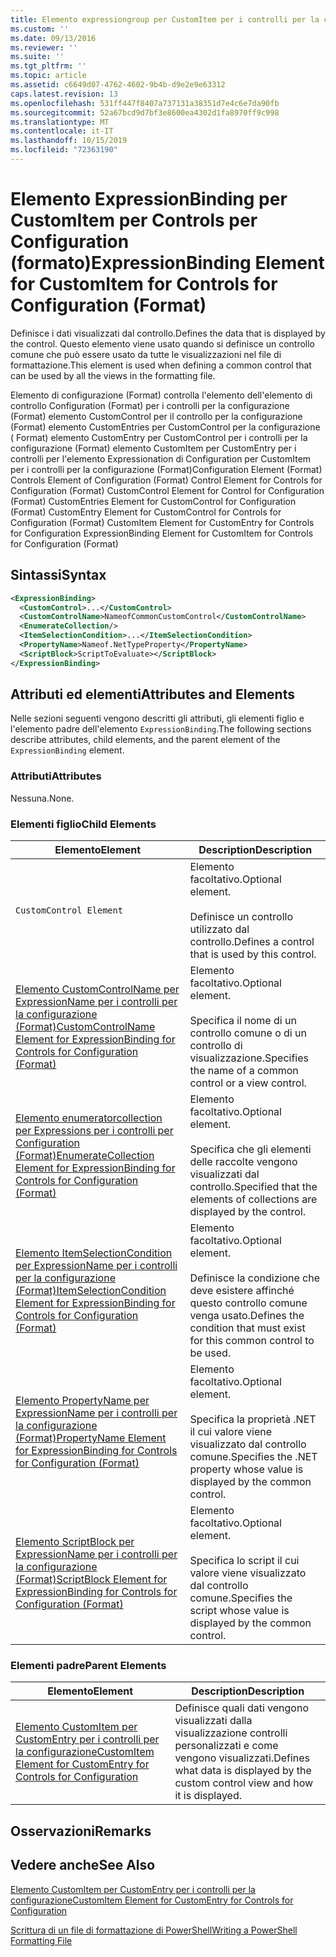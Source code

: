 ```yaml
---
title: Elemento expressiongroup per CustomItem per i controlli per la configurazione (Format) | Microsoft Docs
ms.custom: ''
ms.date: 09/13/2016
ms.reviewer: ''
ms.suite: ''
ms.tgt_pltfrm: ''
ms.topic: article
ms.assetid: c6649d07-4762-4602-9b4b-d9e2e9e63312
caps.latest.revision: 13
ms.openlocfilehash: 531ff447f8407a737131a38351d7e4c6e7da90fb
ms.sourcegitcommit: 52a67bcd9d7bf3e8600ea4302d1fa8970ff9c998
ms.translationtype: MT
ms.contentlocale: it-IT
ms.lasthandoff: 10/15/2019
ms.locfileid: "72363190"
---
```

# <a name="expressionbinding-element-for-customitem-for-controls-for-configuration-format"></a><span data-ttu-id="e5d3c-102">Elemento ExpressionBinding per CustomItem per Controls per Configuration (formato)</span><span class="sxs-lookup"><span data-stu-id="e5d3c-102">ExpressionBinding Element for CustomItem for Controls for Configuration (Format)</span></span>

<span data-ttu-id="e5d3c-103">Definisce i dati visualizzati dal controllo.</span><span class="sxs-lookup"><span data-stu-id="e5d3c-103">Defines the data that is displayed by the control.</span></span> <span data-ttu-id="e5d3c-104">Questo elemento viene usato quando si definisce un controllo comune che può essere usato da tutte le visualizzazioni nel file di formattazione.</span><span class="sxs-lookup"><span data-stu-id="e5d3c-104">This element is used when defining a common control that can be used by all the views in the formatting file.</span></span>

<span data-ttu-id="e5d3c-105">Elemento di configurazione (Format) controlla l'elemento dell'elemento di controllo Configuration (Format) per i controlli per la configurazione (Format) elemento CustomControl per il controllo per la configurazione (Format) elemento CustomEntries per CustomControl per la configurazione ( Format) elemento CustomEntry per CustomControl per i controlli per la configurazione (Format) elemento CustomItem per CustomEntry per i controlli per l'elemento Expressionation di Configuration per CustomItem per i controlli per la configurazione (Format)</span><span class="sxs-lookup"><span data-stu-id="e5d3c-105">Configuration Element (Format) Controls Element of Configuration (Format) Control Element for Controls for Configuration (Format) CustomControl Element for Control for Configuration (Format) CustomEntries Element for CustomControl for Configuration (Format) CustomEntry Element for CustomControl for Controls for Configuration (Format) CustomItem Element for CustomEntry for Controls for Configuration ExpressionBinding Element for CustomItem for Controls for Configuration (Format)</span></span>

## <a name="syntax"></a><span data-ttu-id="e5d3c-106">Sintassi</span><span class="sxs-lookup"><span data-stu-id="e5d3c-106">Syntax</span></span>

```xml
<ExpressionBinding>
  <CustomControl>...</CustomControl>
  <CustomControlName>NameofCommonCustomControl</CustomControlName>
  <EnumerateCollection/>
  <ItemSelectionCondition>...</ItemSelectionCondition>
  <PropertyName>Nameof.NetTypeProperty</PropertyName>
  <ScriptBlock>ScriptToEvaluate></ScriptBlock>
</ExpressionBinding>
```

## <a name="attributes-and-elements"></a><span data-ttu-id="e5d3c-107">Attributi ed elementi</span><span class="sxs-lookup"><span data-stu-id="e5d3c-107">Attributes and Elements</span></span>

<span data-ttu-id="e5d3c-108">Nelle sezioni seguenti vengono descritti gli attributi, gli elementi figlio e l'elemento padre dell'elemento `ExpressionBinding`.</span><span class="sxs-lookup"><span data-stu-id="e5d3c-108">The following sections describe attributes, child elements, and the parent element of the `ExpressionBinding` element.</span></span>

### <a name="attributes"></a><span data-ttu-id="e5d3c-109">Attributi</span><span class="sxs-lookup"><span data-stu-id="e5d3c-109">Attributes</span></span>

<span data-ttu-id="e5d3c-110">Nessuna.</span><span class="sxs-lookup"><span data-stu-id="e5d3c-110">None.</span></span>

### <a name="child-elements"></a><span data-ttu-id="e5d3c-111">Elementi figlio</span><span class="sxs-lookup"><span data-stu-id="e5d3c-111">Child Elements</span></span>

|<span data-ttu-id="e5d3c-112">Elemento</span><span class="sxs-lookup"><span data-stu-id="e5d3c-112">Element</span></span>|<span data-ttu-id="e5d3c-113">Description</span><span class="sxs-lookup"><span data-stu-id="e5d3c-113">Description</span></span>|
|-------------|-----------------|
|`CustomControl Element`|<span data-ttu-id="e5d3c-114">Elemento facoltativo.</span><span class="sxs-lookup"><span data-stu-id="e5d3c-114">Optional element.</span></span><br /><br /> <span data-ttu-id="e5d3c-115">Definisce un controllo utilizzato dal controllo.</span><span class="sxs-lookup"><span data-stu-id="e5d3c-115">Defines a control that is used by this control.</span></span>|
|[<span data-ttu-id="e5d3c-116">Elemento CustomControlName per ExpressionName per i controlli per la configurazione (Format)</span><span class="sxs-lookup"><span data-stu-id="e5d3c-116">CustomControlName Element for ExpressionBinding for Controls for Configuration (Format)</span></span>](./customcontrolname-element-for-expressionbinding-for-controls-for-configuration-format.md)|<span data-ttu-id="e5d3c-117">Elemento facoltativo.</span><span class="sxs-lookup"><span data-stu-id="e5d3c-117">Optional element.</span></span><br /><br /> <span data-ttu-id="e5d3c-118">Specifica il nome di un controllo comune o di un controllo di visualizzazione.</span><span class="sxs-lookup"><span data-stu-id="e5d3c-118">Specifies the name of a common control or a view control.</span></span>|
|[<span data-ttu-id="e5d3c-119">Elemento enumeratorcollection per Expressions per i controlli per Configuration (Format)</span><span class="sxs-lookup"><span data-stu-id="e5d3c-119">EnumerateCollection Element for ExpressionBinding for Controls for Configuration (Format)</span></span>](./enumeratecollection-element-for-expressionbinding-for-controls-for-configuration-format.md)|<span data-ttu-id="e5d3c-120">Elemento facoltativo.</span><span class="sxs-lookup"><span data-stu-id="e5d3c-120">Optional element.</span></span><br /><br /> <span data-ttu-id="e5d3c-121">Specifica che gli elementi delle raccolte vengono visualizzati dal controllo.</span><span class="sxs-lookup"><span data-stu-id="e5d3c-121">Specified that the elements of collections are displayed by the control.</span></span>|
|[<span data-ttu-id="e5d3c-122">Elemento ItemSelectionCondition per ExpressionName per i controlli per la configurazione (Format)</span><span class="sxs-lookup"><span data-stu-id="e5d3c-122">ItemSelectionCondition Element for ExpressionBinding for Controls for Configuration (Format)</span></span>](./itemselectioncondition-element-for-expressionbinding-for-controls-for-configuration-format.md)|<span data-ttu-id="e5d3c-123">Elemento facoltativo.</span><span class="sxs-lookup"><span data-stu-id="e5d3c-123">Optional element.</span></span><br /><br /> <span data-ttu-id="e5d3c-124">Definisce la condizione che deve esistere affinché questo controllo comune venga usato.</span><span class="sxs-lookup"><span data-stu-id="e5d3c-124">Defines the condition that must exist for this common control to be used.</span></span>|
|[<span data-ttu-id="e5d3c-125">Elemento PropertyName per ExpressionName per i controlli per la configurazione (Format)</span><span class="sxs-lookup"><span data-stu-id="e5d3c-125">PropertyName Element for ExpressionBinding for Controls for Configuration (Format)</span></span>](./propertyname-element-for-expressionbinding-for-controls-for-configuration-format.md)|<span data-ttu-id="e5d3c-126">Elemento facoltativo.</span><span class="sxs-lookup"><span data-stu-id="e5d3c-126">Optional element.</span></span><br /><br /> <span data-ttu-id="e5d3c-127">Specifica la proprietà .NET il cui valore viene visualizzato dal controllo comune.</span><span class="sxs-lookup"><span data-stu-id="e5d3c-127">Specifies the .NET property whose value is displayed by the common control.</span></span>|
|[<span data-ttu-id="e5d3c-128">Elemento ScriptBlock per ExpressionName per i controlli per la configurazione (Format)</span><span class="sxs-lookup"><span data-stu-id="e5d3c-128">ScriptBlock Element for ExpressionBinding for Controls for Configuration (Format)</span></span>](./scriptblock-element-for-expressionbinding-for-controls-for-configuration-format.md)|<span data-ttu-id="e5d3c-129">Elemento facoltativo.</span><span class="sxs-lookup"><span data-stu-id="e5d3c-129">Optional element.</span></span><br /><br /> <span data-ttu-id="e5d3c-130">Specifica lo script il cui valore viene visualizzato dal controllo comune.</span><span class="sxs-lookup"><span data-stu-id="e5d3c-130">Specifies the script whose value is displayed by the common control.</span></span>|

### <a name="parent-elements"></a><span data-ttu-id="e5d3c-131">Elementi padre</span><span class="sxs-lookup"><span data-stu-id="e5d3c-131">Parent Elements</span></span>

|<span data-ttu-id="e5d3c-132">Elemento</span><span class="sxs-lookup"><span data-stu-id="e5d3c-132">Element</span></span>|<span data-ttu-id="e5d3c-133">Description</span><span class="sxs-lookup"><span data-stu-id="e5d3c-133">Description</span></span>|
|-------------|-----------------|
|[<span data-ttu-id="e5d3c-134">Elemento CustomItem per CustomEntry per i controlli per la configurazione</span><span class="sxs-lookup"><span data-stu-id="e5d3c-134">CustomItem Element for CustomEntry for Controls for Configuration</span></span>](./customitem-element-for-customentry-for-controls-for-configuration-format.md)|<span data-ttu-id="e5d3c-135">Definisce quali dati vengono visualizzati dalla visualizzazione controlli personalizzati e come vengono visualizzati.</span><span class="sxs-lookup"><span data-stu-id="e5d3c-135">Defines what data is displayed by the custom control view and how it is displayed.</span></span>|

## <a name="remarks"></a><span data-ttu-id="e5d3c-136">Osservazioni</span><span class="sxs-lookup"><span data-stu-id="e5d3c-136">Remarks</span></span>

## <a name="see-also"></a><span data-ttu-id="e5d3c-137">Vedere anche</span><span class="sxs-lookup"><span data-stu-id="e5d3c-137">See Also</span></span>

[<span data-ttu-id="e5d3c-138">Elemento CustomItem per CustomEntry per i controlli per la configurazione</span><span class="sxs-lookup"><span data-stu-id="e5d3c-138">CustomItem Element for CustomEntry for Controls for Configuration</span></span>](./customitem-element-for-customentry-for-controls-for-configuration-format.md)

[<span data-ttu-id="e5d3c-139">Scrittura di un file di formattazione di PowerShell</span><span class="sxs-lookup"><span data-stu-id="e5d3c-139">Writing a PowerShell Formatting File</span></span>](./writing-a-powershell-formatting-file.md)
